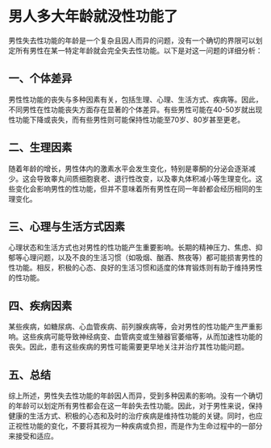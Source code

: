 # 男人多大年龄就没性功能了

男性失去性功能的年龄是一个复杂且因人而异的问题，没有一个确切的界限可以划定所有男性在某一特定年龄就会完全失去性功能。以下是对这一问题的详细分析：

## 一、个体差异

男性性功能的丧失与多种因素有关，包括生理、心理、生活方式、疾病等。因此，不同男性在性功能丧失方面存在显著的个体差异。有些男性可能在40-50岁就出现性功能下降或丧失，而有些男性则可能保持性功能至70岁、80岁甚至更老。

## 二、生理因素

随着年龄的增长，男性体内的激素水平会发生变化，特别是睾酮的分泌会逐渐减少。这会导致睾丸间质细胞衰老、退行性改变，以及睾丸体积减小等生理变化。这些变化会影响男性的性功能，但并不意味着所有男性在同一年龄都会经历相同的生理变化。

## 三、心理与生活方式因素

心理状态和生活方式也对男性的性功能产生重要影响。长期的精神压力、焦虑、抑郁等心理问题，以及不良的生活习惯（如吸烟、酗酒、熬夜等）都可能损害男性的性功能。相反，积极的心态、良好的生活习惯和适度的体育锻炼则有助于维持男性的性功能。

## 四、疾病因素

某些疾病，如糖尿病、心血管疾病、前列腺疾病等，会对男性的性功能产生严重影响。这些疾病可能导致神经病变、血管病变或生殖器官萎缩等，从而加速性功能的丧失。因此，患有这些疾病的男性可能需要更早地关注并治疗其性功能问题。

## 五、总结

综上所述，男性失去性功能的年龄因人而异，受到多种因素的影响。没有一个确切的年龄可以划定所有男性都会在这一年龄失去性功能。因此，对于男性来说，保持健康的生活方式、积极的心态和及时的治疗疾病是维持性功能的关键。同时，也应正视性功能的变化，不要将其视为一种疾病或负担，而是作为生命过程中的一部分来接受和适应。
